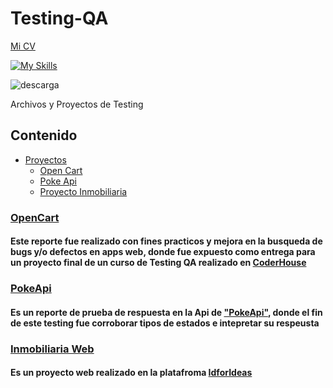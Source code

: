# Testing-QA
[Mi CV](./Docs/CV%20-%20Maxi%20Barbosa.pdf)

[![My Skills](https://skills.thijs.gg/icons?i=java,kotlin,nodejs,figma&theme=light)](https://skills.thijs.gg)

![descarga](https://user-images.githubusercontent.com/86979361/187540414-5f58deaa-2201-456a-b358-d3d37be24dfb.jpg)

Archivos y Proyectos de Testing

## Contenido

- [Proyectos](#Proyectos)
  - [Open Cart](#OpenCart)
  - [Poke Api](#pokeApi)
  - [Proyecto Inmobiliaria](#Inmobiliaria)
  

### [OpenCart](./Docs/BarbosaMaximiliano_testingOpenCart.pdf)

#### Este reporte fue realizado con fines practicos y mejora en la busqueda de bugs y/o defectos en apps web, donde fue expuesto como entrega para un proyecto final de un curso de Testing QA realizado en [CoderHouse](https://plataforma.coderhouse.com/)
###  [PokeApi](./Docs/Apimon_MaximilianoBarbosa.pdf)

#### Es un reporte de prueba de respuesta en la Api de ["PokeApi"](https://pokeapi.co/), donde el fin de este testing fue corroborar tipos de estados e intepretar su respeusta
<!-- ![image](https://user-images.githubusercontent.com/86979361/185720453-c7a10762-c5c5-4ecc-a86e-4ee9a6df0eb1.png) -->
### [Inmobiliaria Web](inmobiliaria)
#### Es un proyecto web realizado en la platafroma [IdforIdeas](https://idforideas.com/)

          
         
